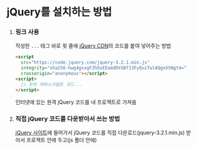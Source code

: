 # jQuery를 설치하는 방법



1. ### 링크 사용

   작성한 `...` 태그 바로 윗 줄에 [jQuery CDN](https://code.jquery.com/)의 코드를 붙여 넣어주는 방법

   ```html
   <script
     src="https://code.jquery.com/jquery-3.2.1.min.js"
     integrity="sha256-hwg4gsxgFZhOsEEamdOYGBf13FyQuiTwlAQgxVSNgt4="
     crossorigin="anonymous"></script>
   <script>
     // 우리 자바스크립트 코드...
   </script>
   ```

   인터넷에 있는 원격 jQuery 코드를 내 프로젝트로 가져옴

   

2. ### 직접 jQuery 코드를 다운받아서 쓰는 방법

   [jQuery 사이트](https://jquery.com/)에 들어가서 jQuery 코드를 직접 다운로드(jquery-3.2.1.min.js) 받아서 프로젝트 안에 두고(js 폴더 안에) <script> 태그에 jquery.js 파일에 대한 경로를 써준다

   ```html
   <script src="js/jquery-3.2.1.min.js"></script>
   <script>
     // 우리 자바스크립트 코드...
   </script>
   ```

   

